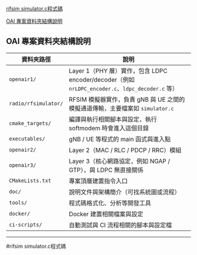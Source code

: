 [rifsim simulator.c程式碼](#rifsim-simulator.c程式碼)

[OAI 專案資料夾結構說明](#OAI-專案資料夾結構說明)



## OAI 專案資料夾結構說明

| 資料夾路徑              | 說明 |
|-------------------------|------|
| `openair1/`             | Layer 1（PHY 層）實作，包含 LDPC encoder/decoder（例如 `nrLDPC_encoder.c`、`ldpc_decoder.c` 等） |
| `radio/rfsimulator/`    | RFSIM 模擬器實作，負責 gNB 與 UE 之間的模擬通道傳輸，主要檔案如 `simulator.c` |
| `cmake_targets/`        | 編譯與執行相關腳本與設定，執行 softmodem 時會進入這個目錄 |
| `executables/`          | gNB / UE 等程式的 main 函式與進入點 |
| `openair2/`             | Layer 2（MAC / RLC / PDCP / RRC）模組 |
| `openair3/`             | Layer 3（核心網路協定，例如 NGAP / GTP），與 LDPC 無直接關係 |
| `CMakeLists.txt`        | 專案頂層建置指令入口 |
| `doc/`                  | 說明文件與架構簡介（可找系統圖或流程） |
| `tools/`                | 程式碼格式化、分析等開發工具 |
| `docker/`               | Docker 建置相關檔案與設定 |
| `ci-scripts/`           | 自動測試與 CI 流程相關的腳本與設定檔 |

---



#rifsim simulator.c程式碼
